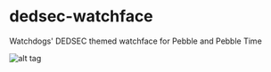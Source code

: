 # dedsec-watchface
Watchdogs' DEDSEC themed watchface for Pebble and Pebble Time

![alt tag](https://www.filepicker.io/api/file/urffZt7SuCMnKxzXTD2g)
